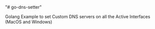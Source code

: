 "# go-dns-setter" 

Golang Example to set Custom DNS servers on all the Active Interfaces (MacOS and Windows)
